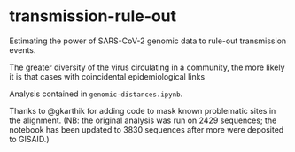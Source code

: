 # transmission-rule-out
Estimating the power of SARS-CoV-2 genomic data to rule-out transmission events.

The greater diversity of the virus circulating in a community, the more likely it is that cases with coincidental epidemiological links 

Analysis contained in `genomic-distances.ipynb`.

Thanks to @gkarthik for adding code to mask known problematic sites in the alignment. (NB: the original analysis was run on 2429 sequences; the notebook has been updated to 3830 sequences after more were deposited to GISAID.)
